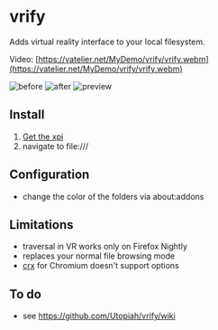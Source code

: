 # vrify
Adds virtual reality interface to your local filesystem.

Video: [https://vatelier.net/MyDemo/vrify/vrify.webm](https://vatelier.net/MyDemo/vrify/vrify.webm)

![before](https://vatelier.net/MyDemo/vrify/before.png) ![after](https://vatelier.net/MyDemo/vrify/after.png)   ![preview](https://vatelier.net/MyDemo/vrify/preview.jpg)

## Install
1. [Get the xpi](https://vatelier.net/MyDemo/vrify/vrify.xpi)
1. navigate to file:/// 

## Configuration
- change the color of the folders via about:addons

## Limitations
- traversal in VR works only on Firefox Nightly
- replaces your normal file browsing mode
- [crx](https://vatelier.net/MyDemo/vrify/vrify.crx) for Chromium doesn't support options

## To do
- see https://github.com/Utopiah/vrify/wiki

